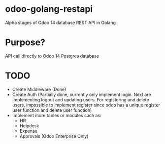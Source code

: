# odoo-golang-restapi
Alpha stages of Odoo 14 database REST API in Golang

# Purpose?
API call directly to Odoo 14 Postgres database

# TODO
- Create Middleware (Done)
- Create Auth (Partially done, currently only implement login. Next are implementing logout and updating users. For registering and delete users, impossible to implement register since odoo has a unique register user function and delete user function)
- Implement more tables or modules such as:
  - HR
  - Helpdesk
  - Expense
  - Approvals (Odoo Enterprise Only)
